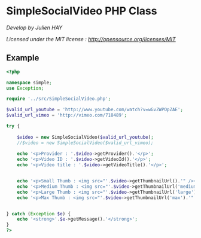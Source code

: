 SimpleSocialVideo PHP Class
===========================

*Develop by Julien HAY*

*Licensed under the MIT license : http://opensource.org/licenses/MIT*

Example
-------

```php
<?php

namespace simple;
use Exception;

require '../src/SimpleSocialVideo.php';

$valid_url_youtube = 'http://www.youtube.com/watch?v=wGvZWPOpZAE';
$valid_url_vimeo = 'http://vimeo.com/718489';

try {
    
    $video = new SimpleSocialVideo($valid_url_youtube);
    //$video = new SimpleSocialVideo($valid_url_vimeo);
    
    echo '<p>Provider : '.$video->getProvider().'</p>';
    echo '<p>Video ID : '.$video->getVideoId().'</p>';
    echo '<p>Video title : '.$video->getVideoTitle().'</p>';


    echo '<p>Small Thumb : <img src="'.$video->getThumbnailUrl().'" /></p>';
    echo '<p>Medium Thumb : <img src="'.$video->getThumbnailUrl('medium').'" /></p>';
    echo '<p>Large Thumb : <img src="'.$video->getThumbnailUrl('large').'" /></p>';
    echo '<p>Max Thumb : <img src="'.$video->getThumbnailUrl('max').'" /></p>';


} catch (Exception $e) {
    echo '<strong>'.$e->getMessage().'</strong>';
}
?>
```



